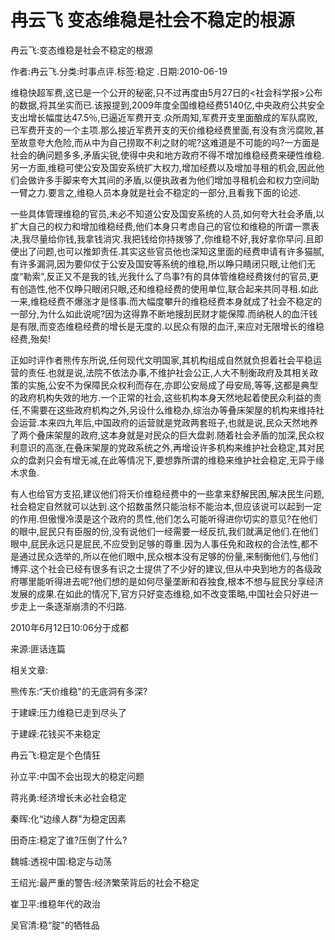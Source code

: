 # 冉云飞  变态维稳是社会不稳定的根源    
    
冉云飞:变态维稳是社会不稳定的根源    
作者:冉云飞.分类:时事点评.标签:稳定 .日期:2010-06-19    
维稳快超军费,这已是一个公开的秘密,只不过再度由5月27日的<社会科学报>公布的数据,将其坐实而已.该报提到,2009年度全国维稳经费5140亿,中央政府公共安全支出增长幅度达47.5％,已逼近军费开支.众所周知,军费开支里面酿成的军队腐败,已军费开支的一个主项.那么接近军费开支的天价维稳经费里面,有没有贪污腐败,甚至故意夸大危险,而从中为自己捞取不利之财的呢?这难道是不可能的吗?一方面是社会的确问题多多,矛盾尖锐,使得中央和地方政府不得不增加维稳经费来硬性维稳.另一方面,维稳可使公安及国安系统扩大权力,增加经费以及增加寻租的机会,因此他们会做许多手脚来夸大其间的矛盾,以便执政者为他们增加寻租机会和权力空间助一臂之力.要言之,维稳人员本身就是社会不稳定的一部分,且看我下面的论述.    
一些具体管理维稳的官员,未必不知道公安及国安系统的人员,如何夸大社会矛盾,以扩大自己的权力和增加维稳经费,他们本身只考虑自己的官位和维稳的所谓一票表决,我尽量给你钱,我拿钱消灾.我把钱给你持拨够了,你维稳不好,我好拿你早问.且即便出了问题,也可以推卸责任.其实这些官员他也深知这里面的经费申请有许多猫腻,有许多漏洞,因为要仰仗于公安及国安等系统的维稳,所以睁只睛闭只眼,让他们无度“勒索",反正又不是我的钱,光我什么了鸟事?有的具体管维稳经费拨付的官员,更有创造性,他不仅睁只眼闭只眼,还和维稳经费的使用单位,联合起来共同寻租.如此一来,维稳经费不爆涨才是怪事.而大幅度攀升的维稳经费本身就成了社会不稳定的一部分,为什么如此说呢?因为这得靠不断地搜刮民财才能保障.而纳税人的血汗钱是有限,而变态维稳经费的增长是无度的.以民众有限的血汗,来应对无限增长的维稳经费,殆矣!    
正如时评作者熊传东所说,任何现代文明国家,其机构组成自然就负担着社会平稳运营的责任.也就是说,法院不依法办事,不维护社会公正,人大不制衡政府及其相关政策的实施,公安不为保障民众权利而存在,亦即公安局成了母安局,等等,这都是典型的政府机构失效的地方.一个正常的社会,这些机构本身天然地起着使民众利益的责任,不需要在这些政府机构之外,另设什么维稳办,综治办等叠床架屋的机构来维持社会运营.本来四九年后,中国政府的运营就是党政两套班子,也就是说,民众天然地养了两个叠床架屋的政府,这本身就是对民众的巨大盘剥.随着社会矛盾的加深,民众权利意识的高涨,在叠床架屋的党政系统之外,再增设许多机构来维护社会稳定,其对民众的盘剥只会有增无减,在此等情况下,要想靠所谓的维稳来维护社会稳定,无异于缘木求鱼.    
有人也给官方支招,建议他们将天价维稳经费中的一些拿来舒解民困,解决民生问题,社会稳定自然就可以达到.这个招数虽然只能治标不能治本,但应该说可以起到一定的作用.但傲慢冷漠是这个政府的贯性,他们怎么可能听得进你切实的意见?在他们的眼中,屁民只有臣服的份,没有说他们一经需要一经反抗,我们就满足他们.在他们眼中,屁民永远只是屁民,不应受到足够的尊重.因为人事任免和政权的合法性,都不是通过民众选举的,所以在他们眼中,民众根本没有足够的份量,来制衡他们,与他们博弈.这个社会已经有很多有识之士提供了不少好的建议,但从中央到地方的各级政府哪里能听得进去呢?他们想的是如何尽量垄断和吞独食,根本不想与屁民分享经济发展的成果.在如此的情况下,官方只好变态维稳,如不改变策略,中国社会只好进一步走上一条逐渐崩溃的不归路.    
2010年6月12日10:06分于成都    
来源:匪话连篇    
    
相关文章:    
熊传东:“天价维稳"的无底洞有多深?    
于建嵘:压力维稳已走到尽头了    
于建嵘:花钱买不来稳定    
冉云飞:稳定是个色情狂    
孙立平:中国不会出现大的稳定问题    
蒋兆勇:经济增长未必社会稳定    
秦晖:化“边缘人群"为稳定因素    
田奇庄:稳定了谁?压倒了什么?    
魏城:透视中国:稳定与动荡    
王绍光:最严重的警告:经济繁荣背后的社会不稳定    
崔卫平:维稳年代的政治    
吴官清:稳“腚"的牺牲品